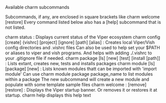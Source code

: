 Available charm subcommands

Subcommands, if any, are enclosed in square brackets like charm welcome [restore]
Every command listed below also has a [help] subcommand that is not listed.


charm status : Displays  current status of the Viper ecosystem
charm config [create] {vishrc] [project] [ignore] [path] [alias] : 
  Creates local  Viper/Vish config directories and .vishrc files
  Can also be used to help set your $PATH or aliases to viper and vish programs.
  And helps with adding ./.vishrc to your .gitignore file if needed.
charm package [ls] [new] [test] [install [path]] : 
  Lists extant, creates new, tests and installs packages
charm module [ls] [package] [new] :
  Lists known modules thatt can be imported with 'import module'
  Can use charm module package package_name to list modules within a package
  The new subcommand will create a new module and populate with some template sample files
charm welcome : [remove] [restore] :
  Displays the Viper startup banner. Or removes it or restores it at startup.
charm help displays this help text
